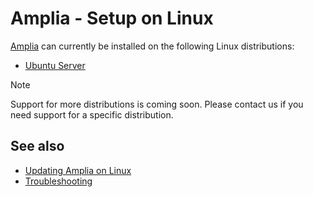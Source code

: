 ﻿# Amplia - Setup on Linux

[Amplia](../../index.md) can currently be installed on the following Linux distributions:

* [Ubuntu Server](install-ubuntu.md)

> [!NOTE]
> Support for more distributions is coming soon. Please contact us if you need support for a specific distribution.

## See also

* [Updating Amplia on Linux](update.md)
* [Troubleshooting](troubleshoot/index.md)
